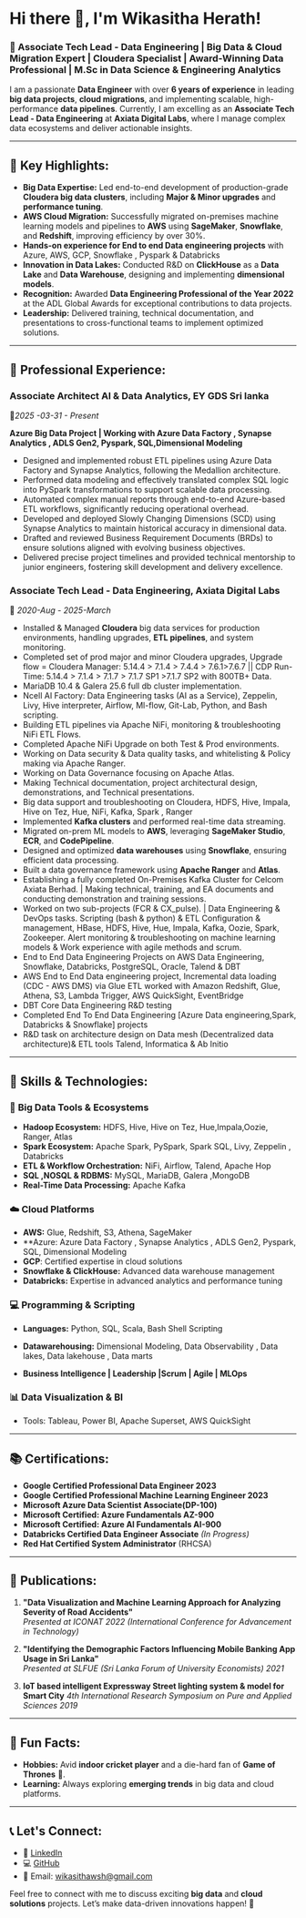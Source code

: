 
# Hi there 👋, I'm Wikasitha Herath!

### 🚀 Associate Tech Lead - Data Engineering | Big Data & Cloud Migration Expert | Cloudera Specialist | Award-Winning Data Professional | M.Sc in Data Science & Engineering Analytics

I am a passionate **Data Engineer** with over **6 years of experience** in leading **big data projects**, **cloud migrations**, and implementing scalable, high-performance **data pipelines**. Currently, I am excelling as an **Associate Tech Lead - Data Engineering** at **Axiata Digital Labs**, where I manage complex data ecosystems and deliver actionable insights.

---

## 🔑 Key Highlights:
- **Big Data Expertise:** Led end-to-end development of production-grade **Cloudera big data clusters**, including **Major & Minor upgrades** and **performance tuning**.
- **AWS Cloud Migration:** Successfully migrated on-premises machine learning models and pipelines to **AWS** using **SageMaker**, **Snowflake**, and **Redshift**, improving efficiency by over 30%.
- **Hands-on experience for End to end Data engineering projects** with Azure, AWS, GCP, Snowflake , Pyspark & Databricks
- **Innovation in Data Lakes:** Conducted R&D on **ClickHouse** as a **Data Lake** and **Data Warehouse**, designing and implementing **dimensional models**.
- **Recognition:** Awarded **Data Engineering Professional of the Year 2022** at the ADL Global Awards for exceptional contributions to data projects.
- **Leadership:** Delivered training, technical documentation, and presentations to cross-functional teams to implement optimized solutions.

---

## 💼 Professional Experience:

### Associate Architect AI & Data Analytics, **EY GDS Sri lanka**
📍*2025 -03-31  -  Present*

**Azure Big Data Project | Working with Azure Data Factory , Synapse Analytics , ADLS Gen2, Pyspark, SQL,Dimensional Modeling**

- Designed and implemented robust ETL pipelines using Azure Data Factory and Synapse Analytics, following the Medallion architecture.
- Performed data modeling and effectively translated complex SQL logic into PySpark transformations to support scalable data processing.
- Automated complex manual reports through end-to-end Azure-based ETL workflows, significantly reducing operational overhead.
- Developed and deployed Slowly Changing Dimensions (SCD) using Synapse Analytics to maintain historical accuracy in dimensional data.
- Drafted and reviewed Business Requirement Documents (BRDs) to ensure solutions aligned with evolving business objectives.
- Delivered precise project timelines and provided technical mentorship to junior engineers, fostering skill development and delivery excellence.

### Associate Tech Lead - Data Engineering, **Axiata Digital Labs**  
📍 *2020-Aug - 2025-March*  

- Installed & Managed **Cloudera** big data services for production environments, handling upgrades, **ETL pipelines**, and system monitoring.
- Completed set of prod major and minor Cloudera upgrades, Upgrade flow = Cloudera Manager: 5.14.4 > 7.1.4 > 7.4.4 > 7.6.1>7.6.7 || CDP Run-Time: 5.14.4 > 7.1.4 > 7.1.7 > 7.1.7 SP1 >7.1.7 SP2 with 800TB+ Data.
- MariaDB 10.4 & Galera 25.6 full db cluster implementation.
- Ncell AI Factory: Data Engineering tasks (AI as a Service), Zeppelin, Livy, Hive interpreter, Airflow, Ml-flow, Git-Lab, Python, and Bash scripting.
- Building ETL pipelines via Apache NiFi, monitoring & troubleshooting NiFi ETL Flows.
- Completed Apache NiFi Upgrade on both Test & Prod environments.
- Working on Data security & Data quality tasks, and whitelisting & Policy making via Apache Ranger.
- Working on Data Governance focusing on Apache Atlas.
- Making Technical documentation, project architectural design, demonstrations, and Technical presentations.
- Big data support and troubleshooting on Cloudera, HDFS, Hive, Impala, Hive on Tez, Hue, NiFi, Kafka, Spark , Ranger
- Implemented **Kafka clusters** and performed real-time data streaming.
- Migrated on-prem ML models to **AWS**, leveraging **SageMaker Studio**, **ECR**, and **CodePipeline**.
- Designed and optimized **data warehouses** using **Snowflake**, ensuring efficient data processing.
- Built a data governance framework using **Apache Ranger** and **Atlas**.
- Establishing a fully completed On-Premises Kafka Cluster for Celcom Axiata Berhad. | Making technical, training, and EA documents and conducting demonstration and training sessions.
- Worked on two sub-projects (FCR & CX_pulse). | Data Engineering & DevOps tasks. Scripting (bash & python) & ETL Configuration & management, HBase, HDFS, Hive, Hue, Impala, Kafka, Oozie, Spark, Zookeeper. Alert monitoring & troubleshooting on 
  machine learning models & Work experience with agile methods and scrum.
- End to End Data Engineering Projects on AWS Data Engineering, Snowflake, Databricks, PostgreSQL, Oracle, Talend & DBT
- AWS End to End Data engineering project, Incremental data loading (CDC - AWS DMS) via Glue ETL worked with Amazon Redshift, Glue, Athena, S3, Lambda Trigger, AWS QuickSight, EventBridge
- DBT Core Data Engineering R&D testing
- Completed End To End Data Engineering [Azure Data engineering,Spark, Databricks & Snowflake] projects
- R&D task on architecture design on Data mesh (Decentralized data architecture)& ETL tools Talend, Informatica & Ab Initio
  

---

## 🔧 Skills & Technologies:

### 📂 **Big Data Tools & Ecosystems**
- **Hadoop Ecosystem:** HDFS, Hive, Hive on Tez, Hue,Impala,Oozie, Ranger, Atlas
- **Spark Ecosystem:** Apache Spark, PySpark, Spark SQL, Livy, Zeppelin , Databricks
- **ETL & Workflow Orchestration:** NiFi, Airflow, Talend, Apache Hop
- **SQL ,NOSQL & RDBMS:** MySQL, MariaDB, Galera ,MongoDB
- **Real-Time Data Processing:** Apache Kafka 

### ☁️ **Cloud Platforms**
- **AWS:** Glue, Redshift, S3, Athena, SageMaker
- **Azure: Azure Data Factory , Synapse Analytics , ADLS Gen2, Pyspark, SQL, Dimensional Modeling
- **GCP**: Certified expertise in cloud solutions
- **Snowflake & ClickHouse:** Advanced data warehouse management
- **Databricks:** Expertise in advanced analytics and performance tuning

### 💻 **Programming & Scripting**
- **Languages:** Python, SQL, Scala, Bash Shell Scripting
- **Datawarehousing:** Dimensional Modeling, Data Observability , Data lakes, Data lakehouse  , Data marts

- **Business Intelligence | Leadership |Scrum | Agile | MLOps**

### 📊 **Data Visualization & BI**
- Tools: Tableau, Power BI, Apache Superset, AWS QuickSight

---

## 📚 Certifications:
- **Google Certified Professional Data Engineer 2023** 
- **Google Certified Professional Machine Learning Engineer 2023**
- **Microsoft Azure Data Scientist Associate(DP-100)**
- **Microsoft Certified: Azure Fundamentals AZ-900**
- **Microsoft Certified: Azure AI Fundamentals AI-900**
- **Databricks Certified Data Engineer Associate** *(In Progress)*
- **Red Hat Certified System Administrator** (RHCSA)

---

## 📜 Publications:
1. **"Data Visualization and Machine Learning Approach for Analyzing Severity of Road Accidents"**  
   *Presented at ICONAT 2022 (International Conference for Advancement in Technology)*
   
2. **"Identifying the Demographic Factors Influencing Mobile Banking App Usage in Sri Lanka"**  
   *Presented at SLFUE (Sri Lanka Forum of University Economists) 2021*
3. **IoT based intelligent Expressway Street lighting system & model for Smart City**
   *4th International Research Symposium on Pure and Applied Sciences 2019*
---

## 🌟 Fun Facts:
- **Hobbies:** Avid **indoor cricket player** and a die-hard fan of **Game of Thrones** 🎥.
- **Learning:** Always exploring **emerging trends** in big data and cloud platforms.

---

## 📞 Let's Connect:
- 💼 [LinkedIn](https://www.linkedin.com/in/wikasitha-s-herath-a47b07118/)
- 💻 [GitHub](https://github.com/wikasithawsh)
- 📧 Email: wikasithawsh@gmail.com

Feel free to connect with me to discuss exciting **big data** and **cloud solutions** projects. Let’s make data-driven innovations happen! 🚀
